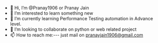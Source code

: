 - 👋 Hi, I’m @Pranay1906 or Pranay Jain
- 👀 I’m interested to learn something new
- 🌱 I’m currently learning Performance Testing automation in Advance level.
- 💞️ I’m looking to collaborate on python or web related project
- 📫 How to reach me:--- just mail on pranayjain1906@gmail.com


